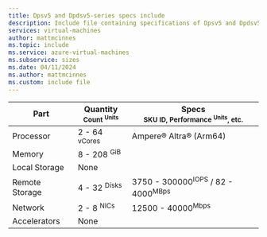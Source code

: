 ```yaml
---
title: Dpsv5 and Dpdsv5-series specs include
description: Include file containing specifications of Dpsv5 and Dpdsv5-series VM sizes.
services: virtual-machines
author: mattmcinnes
ms.topic: include
ms.service: azure-virtual-machines
ms.subservice: sizes
ms.date: 04/11/2024
ms.author: mattmcinnes
ms.custom: include file
---
```


| Part | Quantity <br><sup>Count <sup>Units | Specs <br><sup>SKU ID, Performance <sup>Units</sup>, etc.  |
|---|---|---|
| Processor        | 2 - 64 <sup>vCores    | Ampere® Altra® (Arm64)              |
| Memory           | 8 - 208 <sup>GiB      |                                                |
| Local Storage    | None                   |
| Remote Storage   | 4 - 32 <sup>Disks      | 3750 - 300000<sup>IOPS</sup> / 82 - 4000<sup>MBps |
| Network          | 2 - 8 <sup>NICs       | 12500 - 40000<sup>Mbps                         |
| Accelerators     | None                   |                                                |